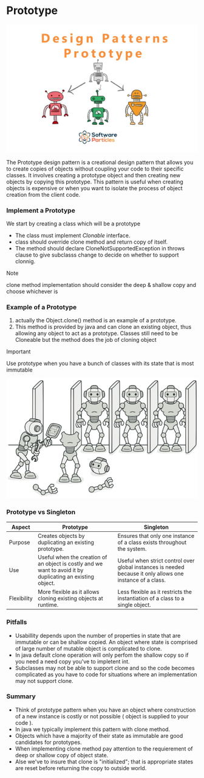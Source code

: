 # Prototype 

<img src="assets/proto.png" alt="prototype example" />

The Prototype design pattern is a creational design pattern that allows you to create copies of objects without coupling your code to their specific classes. It involves creating a prototype object and then creating new objects by copying this prototype. This pattern is useful when creating objects is expensive or when you want to isolate the process of object creation from the client code.

### Implement a Prototype

We start by creating a class which will be a prototype
* The class must implement *Clonable* interface.
* class should override clone method and return copy of itself.
* The method should declare CloneNotSupportedException in throws clause to give subclasss change to decide on whether to support clonnig.

>[!NOTE]
> clone method implementation should consider the deep & shallow copy and choose whichever is


### Example of a Prototype

1. actually the Object.clone() method is an example of a prototype.
2. This method is provided by java and can clone an existing object, thus allowing any object to act as a prototype. Classes still need to be Cloneable but the method does the job of cloning object

>[!IMPORTANT]
> Use prototype when you have a bunch of classes with its state that is most immutable
<img src="assets/bots.png" alt="template of prototype" />

### Prototype vs Singleton

| Aspect | Prototype | Singleton |
|--------|-----------|-----------|
| Purpose | Creates objects by duplicating an existing prototype. | Ensures that only one instance of a class exists throughout the system. |
| Use | Useful when the creation of an object is costly and we want to avoid it by duplicating an existing object. | Useful when strict control over global instances is needed because it only allows one instance of a class. |
| Flexibility | More flexible as it allows cloning existing objects at runtime. | Less flexible as it restricts the instantiation of a class to a single object. |

### Pitfalls
* Usabillity depends upon the number of properties in state that are immutable or can be shallow copied. An object where state is comprised of large number of mutable object is complicated to clone.
* In java default clone operation will only perfom the shallow copy so if you need a need copy you've to impletent int.
* Subclasses may not be able to support clone and so the code becomes complicated as you have to code for situations where an implementation may not support clone.

### Summary 
* Think of prototype pattern when you have an object where construction of a new instance is costly or not possible ( object is supplied to your code ).
* In java we typically implement this pattern with clone method.
* Objects which have a majority of their state as immutable are good candidates for prototypes.
* When implementing clone method pay attention to the requierement of deep or shallow copy of object state.
* Alse we've to insure that clone is "initialized"; that is appropriate states are reset before returning the copy to outside world.